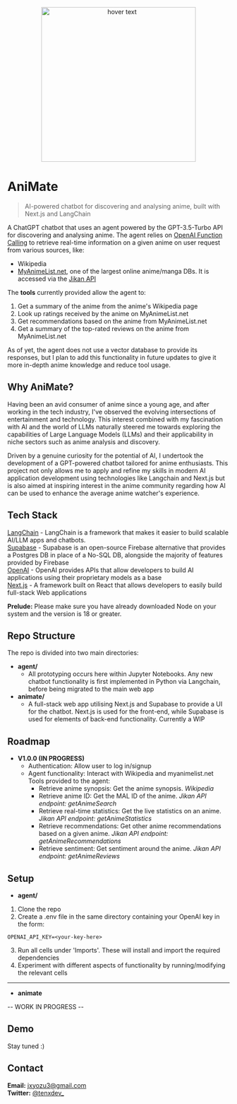 <p align="center">
  <img src="https://wallpapers.com/images/featured/cute-naruto-jtmjd4ifiqi7a48s.jpg" width="350" height="350" title="hover text">
</p>

# AniMate
> AI-powered chatbot for discovering and analysing anime, built with Next.js and LangChain

A ChatGPT chatbot that uses an agent powered by the GPT-3.5-Turbo API for discovering and analysing anime. The agent relies on [OpenAI Function Calling](https://platform.openai.com/docs/guides/function-calling) to retrieve real-time information on a given anime on user request from various sources, like:
- Wikipedia
- [MyAnimeList.net](https://myanimelist.net/), one of the largest online anime/manga DBs. It is accessed via the [Jikan API](https://jikan.moe/)

The **tools** currently provided allow the agent to:
1. Get a summary of the anime from the anime's Wikipedia page
2. Look up ratings received by the anime on MyAnimeList.net
3. Get recommendations based on the anime from MyAnimeList.net
4. Get a summary of the top-rated reviews on the anime from MyAnimeList.net

As of yet, the agent does not use a vector database to provide its responses, but I plan to add this functionality in future updates to give it more in-depth anime knowledge and reduce tool usage.

## Why AniMate?
Having been an avid consumer of anime since a young age, and after working in the tech industry, I've observed the evolving intersections of entertainment and technology. This interest combined with my fascination with AI and the world of LLMs naturally steered me towards exploring the capabilities of Large Language Models (LLMs) and their applicability in niche sectors such as anime analysis and discovery. 

Driven by a genuine curiosity for the potential of AI, I undertook the development of a GPT-powered chatbot tailored for anime enthusiasts. This project not only allows me to apply and refine my skills in modern AI application development using technologies like Langchain and Next.js but is also aimed at inspiring interest in the anime community regarding how AI can be used to enhance the average anime watcher's experience.

## Tech Stack

[LangChain](https://www.langchain.com/) - LangChain is a framework that makes it easier to build scalable AI/LLM apps and chatbots. <br>
[Supabase](https://supabase.com/) - Supabase is an open-source Firebase alternative that provides a Postgres DB in place of a No-SQL DB, alongside the majority of features provided by Firebase <br>
[OpenAI](https://platform.openai.com/docs/overview) - OpenAI provides APIs that allow developers to build AI applications using their proprietary models as a base <br>
[Next.js](https://nextjs.org/) - A framework built on React that allows developers to easily build full-stack Web applications

**Prelude:** Please make sure you have already downloaded Node on your system and the version is 18 or greater.

## Repo Structure

The repo is divided into two main directories:
- **agent/**
    - All prototyping occurs here within Jupyter Notebooks. Any new chatbot functionality is first implemented in Python via Langchain, before being migrated to the main web app
- **animate/**
    - A full-stack web app utilising Next.js and Supabase to provide a UI for the chatbot. Next.js is used for the front-end, while Supabase is used for elements of back-end functionality. Currently a WIP

## Roadmap

+ **V1.0.0 (IN PROGRESS)**
    - Authentication: Allow user to log in/signup
    - Agent functionality: Interact with Wikipedia and myanimelist.net Tools provided to the agent:
        - Retrieve anime synopsis: Get the anime synopsis. _Wikipedia_
        - Retrieve anime ID: Get the MAL ID of the anime. _Jikan API endpoint: getAnimeSearch_
        - Retrieve real-time statistics: Get the live statistics on an anime. _Jikan API endpoint: getAnimeStatistics_
        - Retrieve recommendations: Get other anime recommendations based on a given anime. _Jikan API endpoint: getAnimeRecommendations_
        - Retrieve sentiment: Get sentiment around the anime. _Jikan API endpoint: getAnimeReviews_

## Setup

+ **agent/**
1. Clone the repo
2. Create a .env file in the same directory containing your OpenAI key in the form:
```
OPENAI_API_KEY=<your-key-here>
```
3. Run all cells under 'Imports'. These will install and import the required dependencies
4. Experiment with different aspects of functionality by running/modifying the relevant cells
---
+ **animate**

-- WORK IN PROGRESS --

[//]: # (1. Run `npm run dev`
2. Go to `http://localhost:3000` to interact with the chatbot via the UI)

## Demo

Stay tuned :) 

## Contact

**Email:** jxyozu3@gmail.com <br>
**Twitter:** [@tenxdev_](https://twitter.com/tenxdev_)
